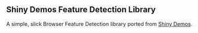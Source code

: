 ## Shiny Demos Feature Detection Library

A simple, slick Browser Feature Detection library ported from [Shiny Demos](https://github.com/operasoftware/shinydemos).